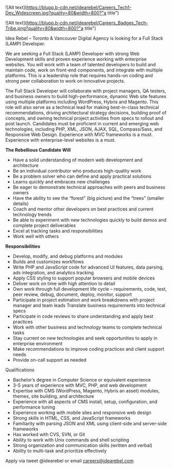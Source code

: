 ![Alt text](https://blupp.b-cdn.net/idearebel/Careers_Tech1-Dev_Widescreen.jpg?quality=80&width=800?"a title")

![Alt text](https://blupp.b-cdn.net/idearebel/Careers_Badges_Tech-Tribe.png?quality=80&width=800?"a title")

Idea Rebel – Toronto & Vancouver Digital Agency is looking for a Full Stack (LAMP) Developer.

We are seeking a Full Stack (LAMP) Developer with strong Web Development skills and proven experience working with enterprise websites. You will work with a team of talented developers to build and maintain code, work on front-end components, and integrate with multiple platforms. This is a leadership role that requires hands-on coding and strong peer collaboration to work on innovative projects.

The Full Stack Developer will collaborate with project managers, QA testers, and business owners to build high-performance, dynamic Web site features using multiple platforms including WordPress, Hybris and Magento. This role will also serve as a technical lead for making best-in-class technical recommendations, driving architectural strategy decisions, building proof of concepts, and owning technical project activities from specs to rollout and post launch.  Candidates must be proficient in current and emerging web technologies, including PHP, XML, JSON, AJAX, SQL, Compass/Sass, and Responsive Web Design. Experience with MVC frameworks is a must. Experience with enterprise-level websites is a must.

**The Rebellious Candidate Will**

- Have a solid understanding of modern web development and architecture
- Be an individual contributor who produces high-quality work
- Be a problem solver who can define and apply practical solutions
- Learns quickly and embraces new challenges
- Be eager to demonstrate technical approaches with peers and business owners
- Have the ability to see the “forest” (big picture) and the “trees” (smaller details)
- Coach and mentor other developers on best practices and current technology trends
- Be able to experiment with new technologies quickly to build demos and complete project deliverables
- Excel at tracking tasks and responsibilities
- Work well with others

**Responsibilities**

- Develop, modify, and debug platforms and modules
- Builds and customizes workflows
- Write PHP and JavaScript code for advanced UI features, data parsing, ads integration, and analytics tracking
- Apply CSS styling to support popular browsers and mobile devices
- Deliver work on time with high attention to detail
- Own work through full development life cycle – requirements, code, test, peer review, debug, document, deploy, monitor, support
- Participate in project estimation and work breakdowns with project manager and team leads
    Translate business requirements into technical specs
- Participate in code reviews to share understanding and apply best practices
- Work with other business and technology teams to complete technical tasks
- Stay current on new technologies and seek opportunities to apply in enterprise environment
- Make recommendations to improve coding practices and client support needs
- Provide on-call support as needed

Qualifications

- Bachelor’s degree in Computer Science or equivalent experience
- 3-5 years of experience with MVC, PHP, and web development
- Expertise with CMS (WordPress, Magento, Hybris an asset) modules, themes, site building, and architecture
- Experience with all aspects of CMS install, setup, configuration, and performance tuning
- Experience working with mobile sites and responsive web design
- Strong skills in HTML, CSS, and JavaScript frameworks
- Familiarity with parsing JSON and XML using client-side and server-side frameworks
- Has worked with CVS, SVN, or Git
- Ability to work with Unix commands and shell scripting
- Strong organization and communication skills (written and verbal)
- Ability to multi-task and prioritize effectively

Apply via tweet @idearebel or email careers@idearebel.com

